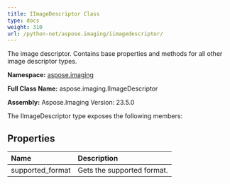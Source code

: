 ```yaml
---
title: IImageDescriptor Class
type: docs
weight: 310
url: /python-net/aspose.imaging/iimagedescriptor/
---
```


The image descriptor. Contains base properties and methods for all other image descriptor types.

**Namespace:** [aspose.imaging](/imaging/python-net/aspose.imaging/)

**Full Class Name:** aspose.imaging.IImageDescriptor

**Assembly:**  Aspose.Imaging Version: 23.5.0

The IImageDescriptor type exposes the following members:
## **Properties**
|**Name**|**Description**|
| :- | :- |
|supported_format|Gets the supported format.|
